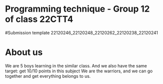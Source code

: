 # Programming technique - Group 12 of class 22CTT4

#Submission template
22120246_22120248_22120262_22120238_22120241

# About us
We are 5 boys learning in the similar class. And we also have the same target: get 10/10 points in this subject
We are the warriors, and we can go together and get everything belongs to us.
